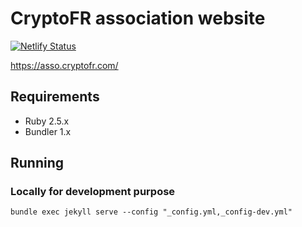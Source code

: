 # CryptoFR association website

[![Netlify Status](https://api.netlify.com/api/v1/badges/7a33bf20-32ec-4ee0-b867-df310abbb1b0/deploy-status)](https://app.netlify.com/sites/gracious-tereshkova-c3f68c/deploys)

https://asso.cryptofr.com/

## Requirements

* Ruby 2.5.x
* Bundler 1.x

## Running

### Locally for development purpose

```
bundle exec jekyll serve --config "_config.yml,_config-dev.yml"
```
